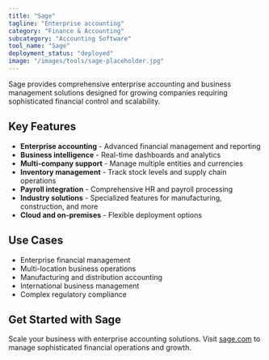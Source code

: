 ```yaml
---
title: "Sage"
tagline: "Enterprise accounting"
category: "Finance & Accounting"
subcategory: "Accounting Software"
tool_name: "Sage"
deployment_status: "deployed"
image: "/images/tools/sage-placeholder.jpg"
---
```

Sage provides comprehensive enterprise accounting and business management solutions designed for growing companies requiring sophisticated financial control and scalability.

## Key Features

- **Enterprise accounting** - Advanced financial management and reporting
- **Business intelligence** - Real-time dashboards and analytics
- **Multi-company support** - Manage multiple entities and currencies
- **Inventory management** - Track stock levels and supply chain operations
- **Payroll integration** - Comprehensive HR and payroll processing
- **Industry solutions** - Specialized features for manufacturing, construction, and more
- **Cloud and on-premises** - Flexible deployment options

## Use Cases

- Enterprise financial management
- Multi-location business operations
- Manufacturing and distribution accounting
- International business management
- Complex regulatory compliance

## Get Started with Sage

Scale your business with enterprise accounting solutions. Visit [sage.com](https://www.sage.com) to manage sophisticated financial operations and growth.